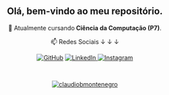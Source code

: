 <h2 align="center">Olá, bem-vindo ao meu repositório.</h1>
<p align="center">🔭 Atualmente cursando<strong> Ciência da Computação (P7)</strong>.</p>
<p align="center">📫 Redes Sociais ↓ ↓ ↓

<p align="center">
  <a href="https://github.com/claudiobmontenegro"><img src="https://img.shields.io/badge/-GitHub-000?style=flat-square&logo=Github&logoColor=white&link" alt="GitHub"></a>
  <a href="https://www.linkedin.com/in/claudiobmontenegro"><img src="https://img.shields.io/badge/LinkedIn-%230077B5.svg?&style=flat-square&logo=linkedin&logoColor=white" alt="LinkedIn">
  </a>
  <a href="https://www.instagram.com/claudiobessa_m"><img src="https://img.shields.io/badge/Instagram-%23E4405F.svg?&style=flat-square&logo=instagram&logoColor=white" alt="Instagram"></a>
  </a>
</p>
<br>
<p align="center">  
  <a href="https://github.com/claudiobmontenegro"><img src="https://github-readme-stats.vercel.app/api?username=claudiobmontenegro&hide=prs&show_icons=true&theme=dark&include_all_commits=true&count_private=true" alt="claudiobmontenegro"/></a>
